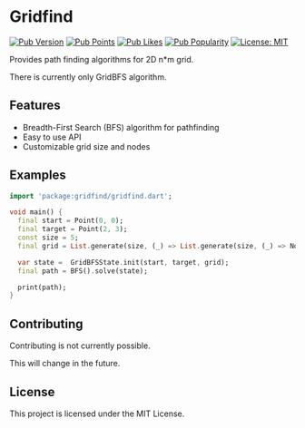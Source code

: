 # Gridfind

[![Pub Version](https://img.shields.io/pub/v/gridfind.svg)](https://pub.dev/packages/gridfind)
[![Pub Points](https://img.shields.io/pub/points/gridfind)](https://pub.dev/packages/gridfind/score)
[![Pub Likes](https://img.shields.io/pub/likes/gridfind)](https://pub.dev/packages/gridfind/score)
[![Pub Popularity](https://img.shields.io/pub/popularity/gridfind)](https://pub.dev/packages/gridfind/score)
[![License: MIT](https://img.shields.io/badge/License-MIT-yellow.svg)](https://opensource.org/licenses/MIT)

Provides path finding algorithms for 2D n*m grid.

There is currently only GridBFS algorithm.

## Features

- Breadth-First Search (BFS) algorithm for pathfinding
- Easy to use API
- Customizable grid size and nodes

## Examples

```dart
import 'package:gridfind/gridfind.dart';

void main() {
  final start = Point(0, 0);
  final target = Point(2, 3);
  const size = 5;
  final grid = List.generate(size, (_) => List.generate(size, (_) => Node.idle));

  var state =  GridBFSState.init(start, target, grid);
  final path = BFS().solve(state);

  print(path);
}
```


## Contributing

Contributing is not currently possible.

This will change in the future.

## License

This project is licensed under the MIT License.
